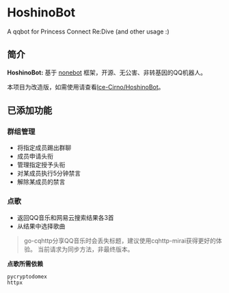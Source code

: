 # HoshinoBot

A qqbot for Princess Connect Re:Dive (and other usage :)

## 简介

**HoshinoBot:** 基于 [nonebot](http://nonebot.cqp.moe) 框架，开源、无公害、非转基因的QQ机器人。

本项目为改造版，如需使用请查看[Ice-Cirno/HoshinoBot](https://github.com/Ice-Cirno/HoshinoBot)。

## 已添加功能

### 群组管理

- 将指定成员踢出群聊
- 成员申请头衔
- 管理指定授予头衔
- 对某成员执行5分钟禁言
- 解除某成员的禁言

### 点歌

- 返回QQ音乐和网易云搜索结果各3首
- 从结果中选择歌曲

> go-cqhttp分享QQ音乐时会丢失标题，建议使用cqhttp-mirai获得更好的体验。
> 当前请求为同步方法，非最终版本。

**点歌所需依赖**

```shell
pycryptodomex
httpx
```
